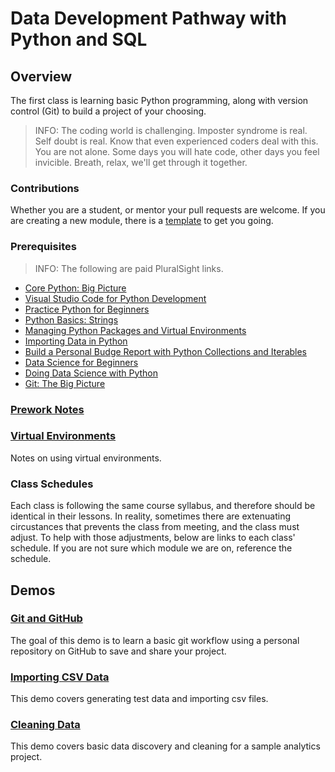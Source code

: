# Data Development Pathway with Python and SQL

## Overview

The first class is learning basic Python programming, along with version control (Git) to build a project of your choosing.

>INFO:  The coding world is challenging.  Imposter syndrome is real.  Self doubt is real.  Know that even experienced coders deal with this.  You are not alone.  Some days you will hate code, other days you feel invicible.  Breath, relax, we'll get through it together.



### Contributions
Whether you are a student, or mentor your pull requests are welcome.  If you are creating a new module, there is a [template](./modules/demo-template.md) to get you going.



### Prerequisites
>INFO: The following are paid PluralSight links.

* [Core Python: Big Picture](https://app.pluralsight.com/library/courses/6c463cc0-cb3f-43b3-be18-1372ea18cfb2)
* [Visual Studio Code for Python Development](https://app.pluralsight.com/guides/visual-studio-code-for-python-development)
* [Practice Python for Beginners](https://app.pluralsight.com/library/courses/162256df-2d1b-4100-9780-9a931bf22855)
* [Python Basics: Strings](https://app.pluralsight.com/guides/python-basics-strings)
* [Managing Python Packages and Virtual Environments](https://app.pluralsight.com/library/courses/ae9bc11d-3e1f-4527-af80-9cf337b0e4ca)
* [Importing Data in Python](https://app.pluralsight.com/guides/importing-data-in-python)
* [Build a Personal Budge Report with Python Collections and Iterables](https://app.pluralsight.com/projects/build-personal-budget-report-with-python-collections-and-iterables)
* [Data Science for Beginners](https://app.pluralsight.com/guides/data-science-for-beginners)
* [Doing Data Science with Python](https://app.pluralsight.com/library/courses/18da7f13-429c-4f83-a844-b408c87873e1)
* [Git:  The Big Picture](https://app.pluralsight.com/library/courses/git-big-picture/table-of-contents)


### [Prework Notes](./modules/prework/)

### [Virtual Environments](./modules/virtual-environments/)
Notes on using virtual environments.


### Class Schedules
Each class is following the same course syllabus, and therefore should be identical in their lessons.  In reality, sometimes there are extenuating circustances that prevents the class from meeting, and the class must adjust.  To help with those adjustments, below are links to each class' schedule.  If you are not sure which module we are on, reference the schedule.


## Demos


### [Git and GitHub](./modules/git-github/)
The goal of this demo is to learn a basic git workflow using a personal repository on GitHub to save and share your project.

### [Importing CSV Data](./modules/importing-csv-data/)
This demo covers generating test data and importing csv files.

### [Cleaning Data](./modules/cleaning-data/)
This demo covers basic data discovery and cleaning for a sample analytics project.
